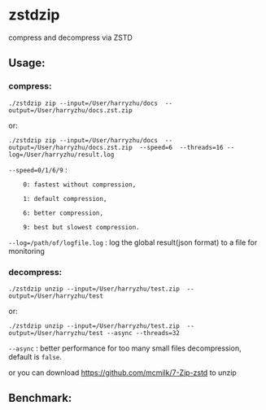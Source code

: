 # zstdzip
compress and decompress via ZSTD

## Usage:
### compress:

`
./zstdzip zip --input=/User/harryzhu/docs  --output=/User/harryzhu/docs.zst.zip
`

or:

`
./zstdzip zip --input=/User/harryzhu/docs  --output=/User/harryzhu/docs.zst.zip  --speed=6  --threads=16 --log=/User/harryzhu/result.log
`

`--speed=0/1/6/9` : 

        0: fastest without compression, 

        1: default compression,

        6: better compression,
        
        9: best but slowest compression. 


`--log=/path/of/logfile.log` : log the global result(json format) to a file for monitoring 

### decompress:

`
./zstdzip unzip --input=/User/harryzhu/test.zip  --output=/User/harryzhu/test
`

or:

`
./zstdzip unzip --input=/User/harryzhu/test.zip  --output=/User/harryzhu/test --async --threads=32
`

`--async` : better performance for too many small files decompression, default is `false`.

or you can download https://github.com/mcmilk/7-Zip-zstd to unzip


## Benchmark:
